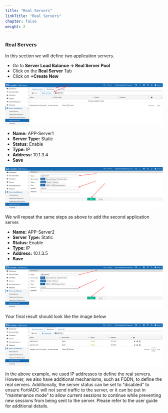 ```yaml
---
title: "Real Servers"
linkTitle: "Real Servers"
chapter: false
weight: 2
---
```


### **Real Servers**

In this section we will define two application servers. 

- Go to **Server Load Balance -> Real Server Pool**
- Click on the **Real Server** Tab 
- Click on **+Create New**

![](fad-real-server.png)

- **Name:** APP-Server1
- **Server Type:** Static
- **Status:** Enable
- **Type:** IP
- **Address:** 10.1.3.4
- **Save**

![](fad-appserver1.png)

We will repeat the same steps as above to add the second application server. 

- **Name:** APP-Server2
- **Server Type:** Static
- **Status:** Enable
- **Type:** IP
- **Address:** 10.1.3.5
- **Save**

![](fad-appserver2.png)

Your final result should look like the image below 

![](fad-real-servers.png)

In the above example, we used IP addresses to define the real servers. However, we also have additional mechanisms, such as FQDN, to define the real servers. Additionally, the server status can be set to "disabled" to ensure FortiADC will not send traffic to the server, or it can be put in "maintenance mode" to allow current sessions to continue while preventing new sessions from being sent to the server. Please refer to the user guide for additional details.